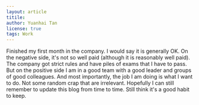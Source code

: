 ```yaml
---
layout: article 
titile:
author: Yuanhai Tan 
license: true 
tags: Work
---
```

Finished my first month in the company. I would say it is generally OK.
On the negative side, it's not so well paid (although it is reasonably well paid). The company got strict rules and have piles of exams that I have to pass. 
But on the positive side I am in a good team with a good leader and groups of good colleagues.
And most importantly, the job I am doing is what I want to do. Not some random crap that are irrelevant.
Hopefully I can still remember to update this blog from time to time. Still think it's a good habit to keep.